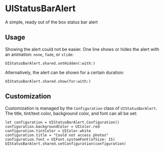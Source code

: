 # UIStatusBarAlert
A simple, ready out of the box status bar alert

## Usage

Showing the alert could not be easier. One line shows or hides the alert with an animation: `none`, `fade`, or `slide`:

    UIStatusBarAlert.shared.setHidden(:with:)
    
Alternatively, the alert can be shown for a certain duration:

    UIStatusBarAlert.shared.show(for:with:)
    
## Customization

Customization is managed by the `Configuration` class of `UIStatusBarAlert`. The title, tint/text color, background color, and font can all be set:

    let configuration = UIStatusBarAlert.Configuration()
    configuration.backgroundColor = UIColor.red
    configuration.tintColor = UIColor.white
    configuration.title = "Could not access photos"
    configuration.font = UIFont.systemFont(ofSize: 15)
    UIStatusBarAlert.shared.setConfiguration(configuration)
